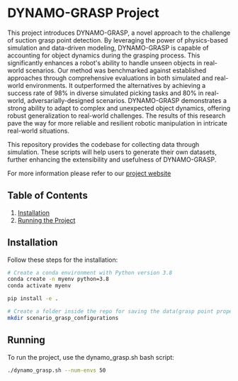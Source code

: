 # DYNAMO-GRASP Project

This project introduces DYNAMO-GRASP, a novel approach to the challenge of suction grasp point detection. By leveraging the power of physics-based simulation and data-driven modeling, DYNAMO-GRASP is capable of accounting for object dynamics during the grasping process. This significantly enhances a robot's ability to handle unseen objects in real-world scenarios.
Our method was benchmarked against established approaches through comprehensive evaluations in both simulated and real-world environments. It outperformed the alternatives by achieving a success rate of 98% in diverse simulated picking tasks and 80% in real-world, adversarially-designed scenarios.
DYNAMO-GRASP demonstrates a strong ability to adapt to complex and unexpected object dynamics, offering robust generalization to real-world challenges. The results of this research pave the way for more reliable and resilient robotic manipulation in intricate real-world situations.

This repository provides the codebase for collecting data through simulation. These scripts will help users to generate their own datasets, further enhancing the extensibility and usefulness of DYNAMO-GRASP.

For more information please refer to our [project website](https://sites.google.com/view/dynamo-grasp)

## Table of Contents

1. [Installation](#installation)
2. [Running the Project](#running)

## Installation

Follow these steps for the installation:

```bash
# Create a conda environment with Python version 3.8
conda create -n myenv python=3.8
conda activate myenv
```


```bash
pip install -e .

# Create a folder inside the repo for saving the data(grasp point properties, depth image, segmentation mask image),
mkdir scenario_grasp_configurations
```

## Running
To run the project, use the dynamo_grasp.sh bash script:
```bash
./dynamo_grasp.sh --num-envs 50
```
